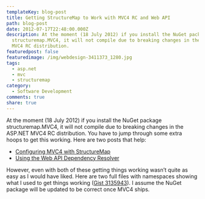 ```yaml
---
templateKey: blog-post
title: Getting StructureMap to Work with MVC4 RC and Web API
path: blog-post
date: 2012-07-17T22:48:00.000Z
description: At the moment (18 July 2012) if you install the NuGet package
  structuremap.MVC4, it will not compile due to breaking changes in the ASP.NET
  MVC4 RC distribution.
featuredpost: false
featuredimage: /img/webdesign-3411373_1280.jpg
tags:
  - asp.net
  - mvc
  - structuremap
category:
  - Software Development
comments: true
share: true
---
```

At the moment (18 July 2012) if you install the NuGet package structuremap.MVC4, it will not compile due to breaking changes in the ASP.NET MVC4 RC distribution. You have to jump through some extra hoops to get this working. Here are two posts that help:

* [Configuring MVC4 with StructureMap](http://biasecurities.com/2012/06/configuring-mvc-4-with-structuremap)
* [Using the Web API Dependency Resolver](http://www.asp.net/web-api/overview/extensibility/using-the-web-api-dependency-resolver)

However, even with both of these getting things working wasn’t quite as easy as I would have liked. Here are two full files with namespaces showing what I used to get things working ([Gist 3135943](https://gist.github.com/3135943)). I assume the NuGet package will be updated to be correct once MVC4 ships.

<script src="https://gist.github.com/3135943.js?file=StructureMapMvc.cs"></script><script src="https://gist.github.com/3135943.js?file=HomeController.cs"></script>